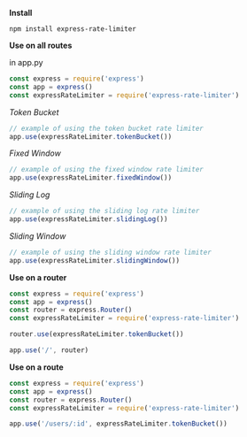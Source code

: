 **Install**
```
npm install express-rate-limiter
```

**Use on all routes**

in app.py
```javascript
const express = require('express')
const app = express()
const expressRateLimiter = require('express-rate-limiter')
```

*Token Bucket*
```javascript
// example of using the token bucket rate limiter
app.use(expressRateLimiter.tokenBucket())
```

*Fixed Window*
```javascript
// example of using the fixed window rate limiter
app.use(expressRateLimiter.fixedWindow())
```

*Sliding Log*
```javascript
// example of using the sliding log rate limiter
app.use(expressRateLimiter.slidingLog())
```

*Sliding Window*
```javascript
// example of using the sliding window rate limiter
app.use(expressRateLimiter.slidingWindow())
```

**Use on a router**
```javascript
const express = require('express')
const app = express()
const router = express.Router()
const expressRateLimiter = require('express-rate-limiter')

router.use(expressRateLimiter.tokenBucket())

app.use('/', router)
```

**Use on a route**
```javascript
const express = require('express')
const app = express()
const router = express.Router()
const expressRateLimiter = require('express-rate-limiter')

app.use('/users/:id', expressRateLimiter.tokenBucket())
```